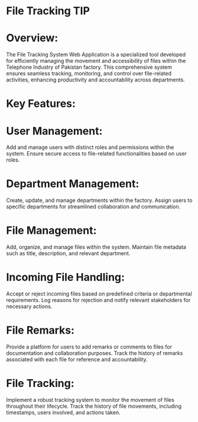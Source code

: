 # File Tracking TIP

# Overview:
The File Tracking System Web Application is a specialized tool developed for efficiently managing the movement and accessibility of files within the Telephone Industry of Pakistan factory. This comprehensive system ensures seamless tracking, monitoring, and control over file-related activities, enhancing productivity and accountability across departments.

# Key Features:

# User Management:
Add and manage users with distinct roles and permissions within the system.
Ensure secure access to file-related functionalities based on user roles.

# Department Management:
Create, update, and manage departments within the factory.
Assign users to specific departments for streamlined collaboration and communication.

# File Management:
Add, organize, and manage files within the system.
Maintain file metadata such as title, description, and relevant department.

# Incoming File Handling:
Accept or reject incoming files based on predefined criteria or departmental requirements.
Log reasons for rejection and notify relevant stakeholders for necessary actions.

# File Remarks:
Provide a platform for users to add remarks or comments to files for documentation and collaboration purposes.
Track the history of remarks associated with each file for reference and accountability.

# File Tracking:
Implement a robust tracking system to monitor the movement of files throughout their lifecycle.
Track the history of file movements, including timestamps, users involved, and actions taken.
